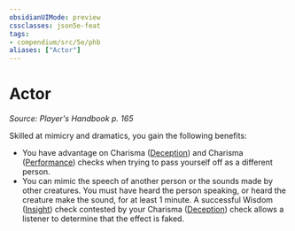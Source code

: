 ```yaml
---
obsidianUIMode: preview
cssclasses: json5e-feat
tags:
- compendium/src/5e/phb
aliases: ["Actor"]
---
```

# Actor
*Source: Player's Handbook p. 165*  

Skilled at mimicry and dramatics, you gain the following benefits:

- You have advantage on Charisma ([Deception](../../5e-rules/skills.md##Deception)) and Charisma ([Performance](../../5e-rules/skills.md##Performance)) checks when trying to pass yourself off as a different person.  
- You can mimic the speech of another person or the sounds made by other creatures. You must have heard the person speaking, or heard the creature make the sound, for at least 1 minute. A successful Wisdom ([Insight](../../5e-rules/skills.md##Insight)) check contested by your Charisma ([Deception](../../5e-rules/skills.md.md##Deception)) check allows a listener to determine that the effect is faked.